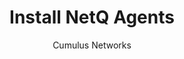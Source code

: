 ---
title: Install NetQ Agents
author: Cumulus Networks
weight: 115
aliases:
 - /display/NETQ/Install+NetQ
 - /pages/viewpage.action?pageId=12320951
product: Cumulus NetQ
version: 2.4
imgData: cumulus-netq
siteSlug: cumulus-netq
toc: 4
---